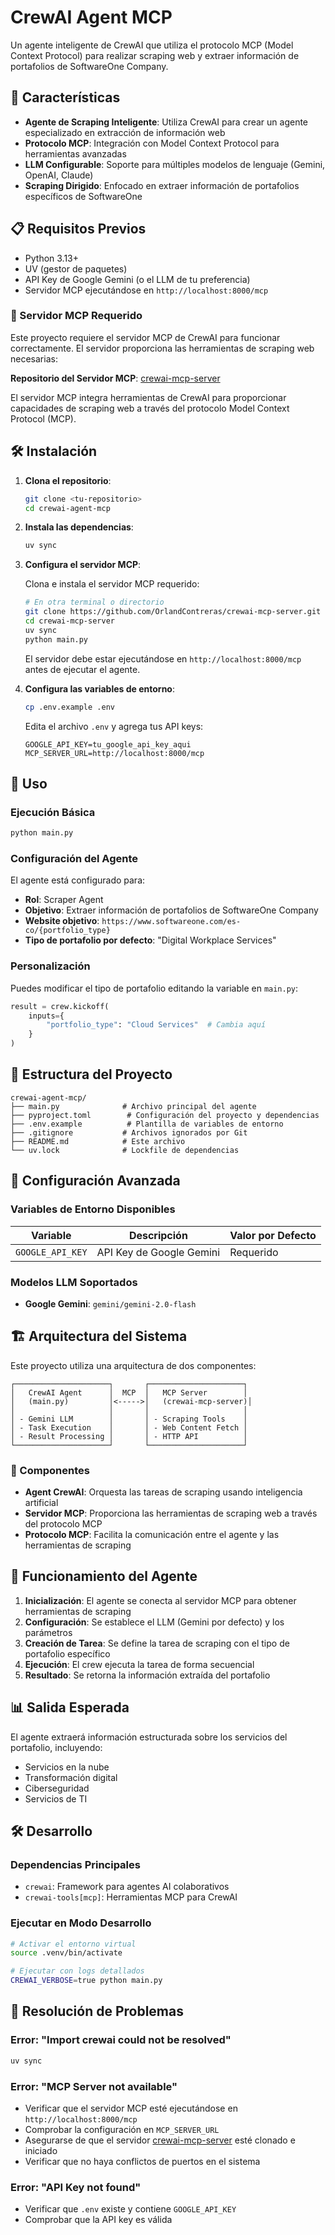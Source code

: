 # CrewAI Agent MCP

Un agente inteligente de CrewAI que utiliza el protocolo MCP (Model Context Protocol) para realizar scraping web y extraer información de portafolios de SoftwareOne Company.

## 🚀 Características

- **Agente de Scraping Inteligente**: Utiliza CrewAI para crear un agente especializado en extracción de información web
- **Protocolo MCP**: Integración con Model Context Protocol para herramientas avanzadas
- **LLM Configurable**: Soporte para múltiples modelos de lenguaje (Gemini, OpenAI, Claude)
- **Scraping Dirigido**: Enfocado en extraer información de portafolios específicos de SoftwareOne

## 📋 Requisitos Previos

- Python 3.13+
- UV (gestor de paquetes)
- API Key de Google Gemini (o el LLM de tu preferencia)
- Servidor MCP ejecutándose en `http://localhost:8000/mcp`

### 🔗 Servidor MCP Requerido

Este proyecto requiere el servidor MCP de CrewAI para funcionar correctamente. El servidor proporciona las herramientas de scraping web necesarias:

**Repositorio del Servidor MCP**: [crewai-mcp-server](https://github.com/OrlandContreras/crewai-mcp-server)

El servidor MCP integra herramientas de CrewAI para proporcionar capacidades de scraping web a través del protocolo Model Context Protocol (MCP).

## 🛠️ Instalación

1. **Clona el repositorio**:
   ```bash
   git clone <tu-repositorio>
   cd crewai-agent-mcp
   ```

2. **Instala las dependencias**:
   ```bash
   uv sync
   ```

3. **Configura el servidor MCP**:
   
   Clona e instala el servidor MCP requerido:
   ```bash
   # En otra terminal o directorio
   git clone https://github.com/OrlandContreras/crewai-mcp-server.git
   cd crewai-mcp-server
   uv sync
   python main.py
   ```
   
   El servidor debe estar ejecutándose en `http://localhost:8000/mcp` antes de ejecutar el agente.

4. **Configura las variables de entorno**:
   ```bash
   cp .env.example .env
   ```
   
   Edita el archivo `.env` y agrega tus API keys:
   ```env
   GOOGLE_API_KEY=tu_google_api_key_aqui
   MCP_SERVER_URL=http://localhost:8000/mcp
   ```

## 🚀 Uso

### Ejecución Básica

```bash
python main.py
```

### Configuración del Agente

El agente está configurado para:
- **Rol**: Scraper Agent
- **Objetivo**: Extraer información de portafolios de SoftwareOne Company
- **Website objetivo**: `https://www.softwareone.com/es-co/{portfolio_type}`
- **Tipo de portafolio por defecto**: "Digital Workplace Services"

### Personalización

Puedes modificar el tipo de portafolio editando la variable en `main.py`:

```python
result = crew.kickoff(
    inputs={
        "portfolio_type": "Cloud Services"  # Cambia aquí
    }
)
```

## 📁 Estructura del Proyecto

```
crewai-agent-mcp/
├── main.py              # Archivo principal del agente
├── pyproject.toml        # Configuración del proyecto y dependencias
├── .env.example          # Plantilla de variables de entorno
├── .gitignore           # Archivos ignorados por Git
├── README.md            # Este archivo
└── uv.lock              # Lockfile de dependencias
```

## 🔧 Configuración Avanzada

### Variables de Entorno Disponibles

| Variable | Descripción | Valor por Defecto |
|----------|-------------|-------------------|
| `GOOGLE_API_KEY` | API Key de Google Gemini | Requerido |


### Modelos LLM Soportados

- **Google Gemini**: `gemini/gemini-2.0-flash`

## 🏗️ Arquitectura del Sistema

Este proyecto utiliza una arquitectura de dos componentes:

```
┌─────────────────────┐       ┌─────────────────────┐
│   CrewAI Agent      │  MCP  │   MCP Server        │
│   (main.py)         │<----->│   (crewai-mcp-server)│
│                     │       │                     │
│ - Gemini LLM        │       │ - Scraping Tools    │
│ - Task Execution    │       │ - Web Content Fetch │
│ - Result Processing │       │ - HTTP API          │
└─────────────────────┘       └─────────────────────┘
```

### 🔄 Componentes

- **Agent CrewAI**: Orquesta las tareas de scraping usando inteligencia artificial
- **Servidor MCP**: Proporciona las herramientas de scraping web a través del protocolo MCP
- **Protocolo MCP**: Facilita la comunicación entre el agente y las herramientas de scraping

## 🤖 Funcionamiento del Agente

1. **Inicialización**: El agente se conecta al servidor MCP para obtener herramientas de scraping
2. **Configuración**: Se establece el LLM (Gemini por defecto) y los parámetros
3. **Creación de Tarea**: Se define la tarea de scraping con el tipo de portafolio específico
4. **Ejecución**: El crew ejecuta la tarea de forma secuencial
5. **Resultado**: Se retorna la información extraída del portafolio

## 📊 Salida Esperada

El agente extraerá información estructurada sobre los servicios del portafolio, incluyendo:
- Servicios en la nube
- Transformación digital
- Ciberseguridad
- Servicios de TI

## 🛠️ Desarrollo

### Dependencias Principales

- `crewai`: Framework para agentes AI colaborativos
- `crewai-tools[mcp]`: Herramientas MCP para CrewAI

### Ejecutar en Modo Desarrollo

```bash
# Activar el entorno virtual
source .venv/bin/activate

# Ejecutar con logs detallados
CREWAI_VERBOSE=true python main.py
```

## 🐛 Resolución de Problemas

### Error: "Import crewai could not be resolved"
```bash
uv sync
```

### Error: "MCP Server not available"
- Verificar que el servidor MCP esté ejecutándose en `http://localhost:8000/mcp`
- Comprobar la configuración en `MCP_SERVER_URL`
- Asegurarse de que el servidor [crewai-mcp-server](https://github.com/OrlandContreras/crewai-mcp-server) esté clonado e iniciado
- Verificar que no haya conflictos de puertos en el sistema

### Error: "API Key not found"
- Verificar que `.env` existe y contiene `GOOGLE_API_KEY`
- Comprobar que la API key es válida


